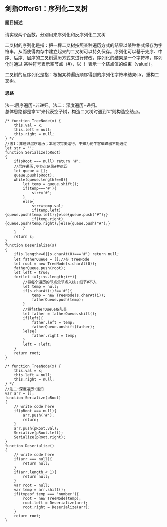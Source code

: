 ## 剑指Offer61：序列化二叉树
#### 题目描述
请实现两个函数，分别用来序列化和反序列化二叉树  
  
二叉树的序列化是指：把一棵二叉树按照某种遍历方式的结果以某种格式保存为字符串，从而使得内存中建立起来的二叉树可以持久保存。序列化可以基于先序、中序、后序、层序的二叉树遍历方式来进行修改，序列化的结果是一个字符串，序列化时通过 某种符号表示空节点（#），以 ！ 表示一个结点值的结束（value!）。  
  
二叉树的反序列化是指：根据某种遍历顺序得到的序列化字符串结果str，重构二叉树。  
  
#### 思路
法一:层序遍历+非递归。法二：深度遍历+递归。  
总体思路都是拿'#'来代表空子树，构造二叉树时遇到'#'则构造空结点。  
```
/* function TreeNode(x) {
    this.val = x;
    this.left = null;
    this.right = null;
} */
//法1：非递归层序遍历；本地可完美运行，不知为何牛客编译器不能通过
let str = '';
function Serialize(pRoot)
{
	if(pRoot === null) return '#';
	//层序遍历,空节点记录#并返回
	let queue = [];
	queue.push(pRoot);
	while(queue.length!==0){
		let temp = queue.shift();
		if(temp==='#'){
			str+='#';
		}
		else{
			str+=temp.val;
			if(temp.left){queue.push(temp.left);}else{queue.push("#");}
			if(temp.right){queue.push(temp.right);}else{queue.push("#");}
		}
	}
	return s;
}
function Deserialize(s)
{
	if(s.length<=0||s.charAt(0)==='#') return null;
	let fatherQueue = [];//存 treeNode
	let root = new TreeNode(s.charAt(0));
	fatherQueue.push(root);
	let left = true;
	for(let i=1;i<s.length;i++){
		//将每个遍历的节点父节点入栈；细节#不入
		let temp = null;
		if(s.charAt(i)!=='#'){
			temp = new TreeNode(s.charAt(i));
			fatherQueue.push(temp);
		}
		//将fatherQueue取队首
		let father = fatherQueue.shift();
		if(left){
			father.left = temp;
			fatherQueue.unshift(father);
		}else{
			father.right = temp;
		}
		left = !left;
	}
	return root;
}
```
  
```
/* function TreeNode(x) {
    this.val = x;
    this.left = null;
    this.right = null;
} */
//法二:深度遍历+递归
var arr = [];
function Serialize(pRoot)
{
    // write code here
    if(pRoot === null){
        arr.push('#');
        return;
    }
    arr.push(pRoot.val);
    Serialize(pRoot.left);
    Serialize(pRoot.right);
}
function Deserialize()
{
    // write code here
    if(arr === null){
        return null;
    }
    if(arr.length < 1){
        return null;
    }
    var root = null;
    var temp = arr.shift();
    if(typeof temp === 'number'){
        root = new TreeNode(temp);
        root.left = Deserialize(arr);
        root.right = Deserialize(arr);
    }
    return root;
}
```